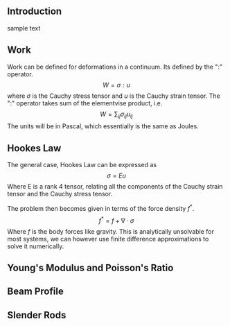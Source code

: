 
## __Introduction__
sample text

## __Work__
Work can be defined for deformations in a continuum. 
Its defined by the ":" operator.
$$
W=\sigma:u
$$
where $\sigma$ is the Cauchy stress tensor and $u$ is the Cauchy strain tensor.
The ":" operator takes sum of the elementvise product, i.e.
$$
W=\sum_{ij} \sigma_{ij} u_{ij}
$$
The units will be in Pascal, which essentially is the same as Joules.

## __Hookes Law__
The general case, Hookes Law can be expressed as
$$
\sigma = E u
$$
Where E is a rank 4 tensor, relating all the components of the Cauchy strain tensor and the Cauchy stress tensor. 

The problem then becomes given in terms of the force density $f^*$.
$$
f^* = f + \nabla \cdot \sigma
$$
Where $f$ is the body forces like gravity. This is analytically unsolvable for most systems, we can however use finite difference approximations to solve it numerically.


## __Young's Modulus and Poisson's Ratio__

## __Beam Profile__

## __Slender Rods__

